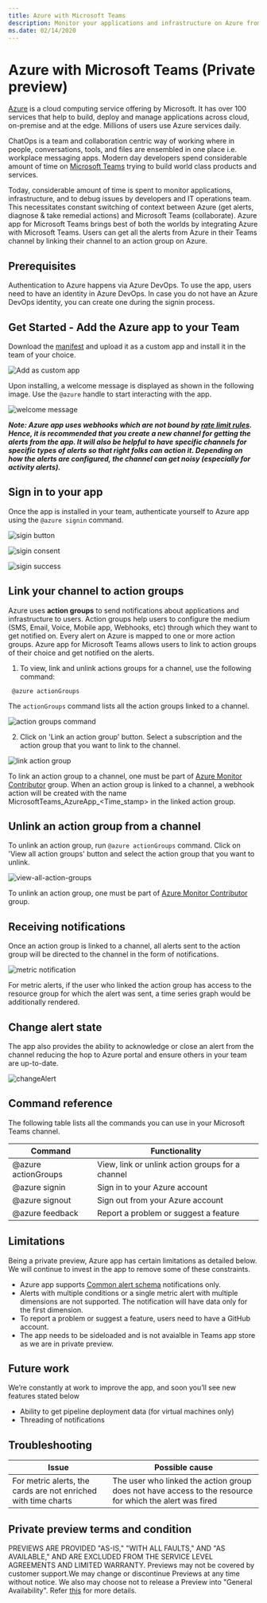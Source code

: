 ```yaml
---
title: Azure with Microsoft Teams
description: Monitor your applications and infrastructure on Azure from Microsoft Teams
ms.date: 02/14/2020
---
```


# Azure with Microsoft Teams (Private preview)
[Azure](https://azure.microsoft.com/) is a cloud computing service offering by Microsoft. It has over 100 services that help to build, deploy and manage applications across cloud, on-premise and at the edge. Millions of users use Azure services daily.

ChatOps is a team and collaboration centric way of working where in people, conversations, tools, and files are ensembled in one place i.e. workplace messaging apps. Modern day developers spend considerable amount of time on [Microsoft Teams](https://products.office.com/microsoft-teams/group-chat-software) trying to build world class products and services. 


Today, considerable amount of time is spent to monitor applications, infrastructure, and to debug issues by developers and IT operations team. This necessitates constant switching of context between Azure (get alerts, diagnose & take remedial actions) and Microsoft Teams (collaborate). Azure app for Microsoft Teams brings best of both the worlds by integrating Azure with Microsoft Teams. Users can get all the alerts from Azure in their Teams channel by linking their channel to an action group on Azure. 

## Prerequisites 
Authentication to Azure happens via Azure DevOps. To use the app, users need to have an identity in Azure DevOps. In case you do not have an Azure DevOps identity, you can create one during the signin process.

## Get Started - Add the Azure app to your Team
Download the [manifest](https://github.com/microsoft/AzureAppForMicrosoftTeams/blob/master/manifest.zip) and upload it as a custom app and install it in the team of your choice. 

 ![Add as custom app](./teams/add-as-custom-app.png)

Upon installing, a welcome message is displayed as shown in the following image. Use the ``@azure`` handle to start interacting with the app.

 ![welcome message](./teams/welcome-message.png)
 

**_Note: Azure app uses webhooks which are not bound by [rate limit rules](https://docs.microsoft.com/en-us/azure/azure-monitor/platform/alerts-rate-limiting). Hence, it is recommended that you create a new channel for getting the alerts from the app. It will also be helpful to have specific channels for specific types of alerts so that right folks can action it. Depending on how the alerts are configured, the channel can get noisy (especially for activity alerts)._**

## Sign in to your app

Once the app is installed in your team, authenticate yourself to Azure app using the ``@azure signin`` command.

 ![sigin button](./teams/signin-button.png)
 
 ![sigin consent](./teams/signin-consent.png)
 
 ![sigin success](./teams/signin-success.png)


## Link your channel to action groups 
Azure uses **action groups** to send notifications about applications and infrastructure to users. Action groups help users to configure the medium (SMS, Email, Voice, Mobile app, Webhooks, etc) through which they want to get notified on. Every alert on Azure is mapped to one or more action groups. Azure app for Microsoft Teams allows users to link to action groups of their choice and get notified on the alerts.

1. To view, link and unlink actions groups for a channel, use the following command:

  ```
   @azure actionGroups
  ```
  The `actionGroups` command lists all the action groups linked to a channel. 

 ![action groups command](./teams/action-groups-command.png)

2. Click on 'Link an action group' button. Select a subscription and the action group that you want to link to the channel.

 ![link action group](./teams/link-action-group.png)

  To link an action group to a channel, one must be part of [Azure Monitor Contributor](https://docs.microsoft.com/en-us/azure/azure-monitor/platform/roles-permissions-security#monitoring-contributor) group. When an action group is linked to a channel, a webhook action will be created with the name MicrosoftTeams_AzureApp_<Time_stamp> in the linked action group. 

## Unlink an action group from a channel
To unlink an action group, run `@azure actionGroups` command. Click on 'View all action groups' button and select the action group that you want to unlink.

 ![view-all-action-groups](./teams/view-all-action-groups.png)

To unlink an action group, one must be part of [Azure Monitor Contributor](https://docs.microsoft.com/en-us/azure/azure-monitor/platform/roles-permissions-security#monitoring-contributor) group. 

## Receiving notifications
Once an action group is linked to a channel, all alerts sent to the action group will be directed to the channel in the form of notifications.

 ![metric notification](./teams/metric-notification.png)

For metric alerts, if the user who linked the action group has access to the resource group for which the alert was sent, a time series graph would be additionally rendered.

## Change alert state
The app also provides the ability to acknowledge or close an alert from the channel reducing the hop to Azure portal and ensure others in your team are up-to-date. 
 
![changeAlert](https://github.com/microsoft/AzureAppForMicrosoftTeams/blob/master/teams/changealert.png)

## Command reference

The following table lists all the commands you can use in your Microsoft Teams channel.

|Command	| Functionality |
| -------------------- |----------------|
| @azure actionGroups	| View,  link or unlink action groups for a channel |
| @azure signin	| Sign in to your Azure account |
| @azure signout	| Sign out from your Azure account |
| @azure feedback	| Report a problem or suggest a feature |

## Limitations
Being a private preview, Azure app has certain limitations as detailed below. We will continue to invest in the app to remove some of these constraints.

  *  Azure app supports [Common alert schema](https://docs.microsoft.com/en-us/azure/azure-monitor/platform/alerts-common-schema)  notifications only.
  * Alerts with multiple conditions or a single metric alert with multiple dimensions are not supported. The notification will have data only for the first dimension. 
  * To report a problem or suggest a feature, users need to have a GitHub account.
  * The app needs to be sideloaded and is not avaialble in Teams app store as we are in private preview. 

## Future work
We’re constantly at work to improve the app, and soon you’ll see new features stated below

  * Ability to get pipeline deployment data (for virtual machines only)
  * Threading of notifications

## Troubleshooting

|Issue	| Possible cause |
| -------------------- |----------------|
| For metric alerts, the cards are not enriched with time charts	|The user who linked the action group does not have access to the resource for which the alert was fired |

## Private preview terms and condition
PREVIEWS ARE PROVIDED "AS-IS," "WITH ALL FAULTS," AND "AS AVAILABLE," AND ARE EXCLUDED FROM THE SERVICE LEVEL AGREEMENTS AND LIMITED WARRANTY. Previews may not be covered by customer support.We may change or discontinue Previews at any time without notice. We also may choose not to release a Preview into "General Availability". Refer [this](https://azure.microsoft.com/en-us/support/legal/preview-supplemental-terms/) for more details.

